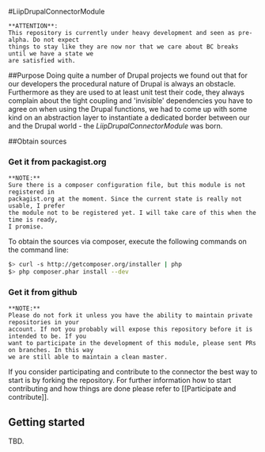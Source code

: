 #LiipDrupalConnectorModule

    **ATTENTION**:
    This repository is currently under heavy development and seen as pre-alpha. Do not expect
    things to stay like they are now nor that we care about BC breaks until we have a state we
    are satisfied with.


##Purpose
Doing quite a number of Drupal projects we found out that for our developers the procedural nature
of Drupal is always an obstacle. Furthermore as they are used to at least unit test their code,
they always complain about the tight coupling and 'invisible' dependencies you have to agree on
when using the Drupal functions, we had to come up with some kind on an abstraction layer to
instantiate a dedicated border between our and the Drupal world - the _LiipDrupalConnectorModule_ was
born.

##Obtain sources

### Get it from packagist.org

    **NOTE:**
    Sure there is a composer configuration file, but this module is not registered in
    packagist.org at the moment. Since the current state is really not usable, I prefer
    the module not to be registered yet. I will take care of this when the time is ready,
    I promise.

To obtain the sources via composer, execute the following commands on the command line:

```bash
$> curl -s http://getcomposer.org/installer | php
$> php composer.phar install --dev
```

### Get it from github

    **NOTE:**
    Please do not fork it unless you have the ability to maintain private repositories in your
    account. If not you probably will expose this repository before it is intended to be. If you
    want to participate in the development of this module, please sent PRs on branches. In this way
    we are still able to maintain a clean master.

If you consider participating and contribute to the connector the best way to start is by forking the repository.
For further information how to start contributing and how things are done please refer to [[Participate and contribute]].

## Getting started
TBD.
